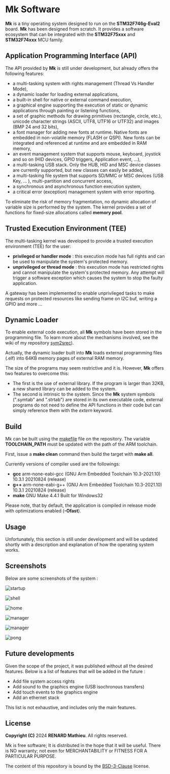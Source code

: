 # Mk Software

**Mk** is a tiny operating system designed to run on the **STM32F746g-Eval2** 
board.
**Mk** has been designed from scratch. It provides a software ecosystem that 
can be integrated with the **STM32F75xxx** and **STM32F74xxx** MCU family.

## Application Programming Interface (API)

The API provided by **Mk** is still under development, but already offers the 
following features:

 - a multi-tasking system with rights management (Thread Vs Handler Mode),
 - a dynamic loader for loading external applications,
 - a built-in shell for native or external command execution,
 - a graphical engine supporting the execution of static or dynamic applications 
   through painting or listening functions,
 - a set of graphic methods for drawing primitives (rectangle, circle, etc.), 
   unicode character strings (ASCII, UTF8, UTF16 or UTF32) and images 
   (BMP 24 and 32 bits),
 - a font manager for adding new fonts at runtime. Native fonts are embedded in 
   non-volatile memory (FLASH or QSPI). New fonts can be integrated and 
   referenced at runtime and are embedded in RAM memory,
 - an event management system that supports mouse, keyboard, joystick and so on 
   (HID devices, GPIO triggers, Application event, ...),
 - a multi-tasking USB stack. Only the HUB, HID and MSC device classes 
   are currently supported, but new classes can easily be added,
 - a multi-tasking file system that supports SD/MMC or MSC devices (USB Key, ...
   ), multi-partition and concurrent access,
 - a synchronous and asynchronous function execution system,
 - a critical error (exception) management system with error reporting.
 
To eliminate the risk of memory fragmentation, no dynamic allocation of variable 
size is performed by the system. The kernel provides a set of functions for 
fixed-size allocations called **memory pool**.

## Trusted Execution Environment (TEE)   

The multi-tasking kernel was developed to provide a trusted execution 
environment (TEE) for the user:

- **privileged or handler mode** : this execution mode has full rights and can 
  be used to manipulate the system's protected memory.
- **unprivileged or thread mode** : this execution mode has restricted rights 
  and cannot manipulate the system's protected memory. Any attempt will 
  trigger a software exception which causes the system to stop the faulty 
  application.

A gateway has been implemented to enable unprivileged tasks to make requests on 
protected resources like sending frame on I2C buf, writing a GPIO and more ... 

## Dynamic Loader

To enable external code execution, all **Mk** symbols have been stored in the 
programming file. To learn more about the mechanisms involved, see the wiki of 
my repository [sym2srec](https://github.com/MkSoft-MacLewis/Sym2srec/wiki)).

Actually, the dynamic loader built into **Mk** loads external programming files 
(.elf) into 64KB memory pages of external RAM memory.

The size of the programs may seem restrictive and it is. However, **Mk** offers 
two features to overcome this:
 
 - The first is the use of external library. If the program is larger 
   than 32KB, a new shared library can be added to the system.
 - The second is intrinsic to the system. Since the **Mk** system symbols 
   (".symtab" and ".strtab") are stored in its own executable code, external 
   programs do not need to define the API functions in their code but can 
   simply reference them with the *extern* keyword.


## Build

Mk can be built using the [makefile](Mk/Make/makefile) file on the repository.
The variable **TOOLCHAIN_PATH** must be updated with the path of the ARM
toolchain.

First, issue a **make clean** command then build the target with **make all**.

Currently versions of compiler used are the followings:

- **gcc** arm-none-eabi-gcc (GNU Arm Embedded Toolchain 10.3-2021.10) 10.3.1 
  20210824 (release)
- **g++** arm-none-eabi-g++ (GNU Arm Embedded Toolchain 10.3-2021.10) 10.3.1 
  20210824 (release)
- **make** GNU Make 4.4.1 Built for Windows32

Please note, that by default, the application is compiled in release mode with 
optimizations enabled (**-Ofast**).

## Usage

Unfortunately, this section is still under development and will be updated 
shortly with a description and explanation of how the operating system works.

## Screenshots

Below are some screenshots of the system :

![startup](Screenshots/screenshot_startup.bmp "startup")

![shell](Screenshots/screenshot_shell.bmp "shell")

![home](Screenshots/screenshot_home.bmp "home")

![manager](Screenshots/screenshot_manager.bmp "manager")

![manager](Screenshots/screenshot_manager_2.bmp "manager")

![pong](Screenshots/screenshot_pong.bmp "pong")

## Future developments

Given the scope of the project, it was published without all the desired 
features. Below is a list of features that will be added in the future :

 - Add file system access rights
 - Add sound to the graphics engine (USB isochronous transfers)
 - Add touch events to the graphics engine
 - Add an ethernet stack

This list is not exhaustive, and includes only the main features.

## License

**Copyright (C)** 2024 **RENARD Mathieu**. All rights reserved.

Mk is free software; It is distributed in the hope that it will be useful.
There is NO warranty; not even for MERCHANTABILITY or 
FITNESS FOR A PARTICULAR PURPOSE.

The content of this repository is bound by the [BSD-3-Clause](LICENSE) license.



